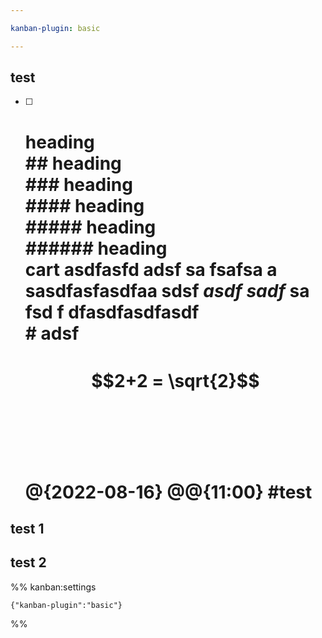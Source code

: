 ```yaml
---

kanban-plugin: basic

---
```


## test

- [ ] # heading<br>## heading<br>### heading<br>#### heading<br>##### heading<br>###### heading<br>cart asdfasfd  adsf sa fsafsa a **sasdfasfasdfaa sdsf** *asdf sadf* sa fsd f dfasdfasdfasdf<br># adsf<br><br>$$2+2 = \sqrt{2}$$<br><br><br><br>@{2022-08-16} @@{11:00} #test


## test 1



## test 2





%% kanban:settings
```
{"kanban-plugin":"basic"}
```
%%